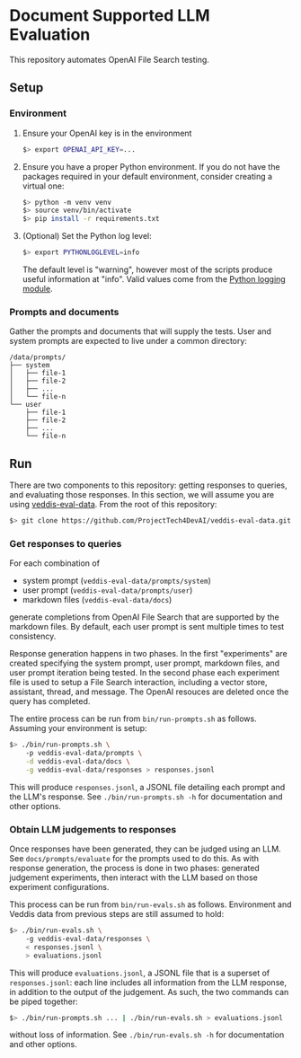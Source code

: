 # Document Supported LLM Evaluation

This repository automates OpenAI File Search testing.

## Setup

### Environment

1. Ensure your OpenAI key is in the environment

   ```bash
   $> export OPENAI_API_KEY=...
   ```

2. Ensure you have a proper Python environment. If you do not have the
   packages required in your default environment, consider creating a
   virtual one:

   ```bash
   $> python -m venv venv
   $> source venv/bin/activate
   $> pip install -r requirements.txt
   ```

3. (Optional) Set the Python log level:

   ```bash
   $> export PYTHONLOGLEVEL=info
   ```

   The default level is "warning", however most of the scripts produce
   useful information at "info". Valid values come from the [Python
   logging
   module](https://docs.python.org/3/library/logging.html#logging-levels).

### Prompts and documents

Gather the prompts and documents that will supply the tests. User and
system prompts are expected to live under a common directory:

```
/data/prompts/
├── system
│   ├── file-1
│   ├── file-2
│   ├── ...
│   └── file-n
└── user
    ├── file-1
    ├── file-2
    ├── ...
    └── file-n
```

## Run

There are two components to this repository: getting responses to
queries, and evaluating those responses. In this section, we will
assume you are using
[veddis-eval-data](https://github.com/ProjectTech4DevAI/veddis-eval-data). From
the root of this repository:

```bash
$> git clone https://github.com/ProjectTech4DevAI/veddis-eval-data.git
```

### Get responses to queries

For each combination of

* system prompt (`veddis-eval-data/prompts/system`)
* user prompt (`veddis-eval-data/prompts/user`)
* markdown files (`veddis-eval-data/docs`)

generate completions from OpenAI File Search that are supported by the
markdown files. By default, each user prompt is sent multiple times to
test consistency.

Response generation happens in two phases. In the first "experiments"
are created specifying the system prompt, user prompt, markdown files,
and user prompt iteration being tested. In the second phase each
experiment file is used to setup a File Search interaction, including
a vector store, assistant, thread, and message. The OpenAI resouces
are deleted once the query has completed.

The entire process can be run from `bin/run-prompts.sh` as
follows. Assuming your environment is setup:

```bash
$> ./bin/run-prompts.sh \
	-p veddis-eval-data/prompts \
	-d veddis-eval-data/docs \
	-g veddis-eval-data/responses > responses.jsonl
```

This will produce `responses.jsonl`, a JSONL file detailing each
prompt and the LLM's response. See `./bin/run-prompts.sh -h` for
documentation and other options.

### Obtain LLM judgements to responses

Once responses have been generated, they can be judged using an
LLM. See `docs/prompts/evaluate` for the prompts used to do this. As
with response generation, the process is done in two phases: generated
judgement experiments, then interact with the LLM based on those
experiment configurations.

This process can be run from `bin/run-evals.sh` as
follows. Environment and Veddis data from previous steps are still
assumed to hold:

```bash
$> ./bin/run-evals.sh \
	-g veddis-eval-data/responses \
	< responses.jsonl \
	> evaluations.jsonl
```

This will produce `evaluations.jsonl`, a JSONL file that is a superset
of `responses.jsonl`: each line includes all information from the LLM
response, in addition to the output of the judgement. As such, the two
commands can be piped together:

```bash
$> ./bin/run-prompts.sh ... | ./bin/run-evals.sh > evaluations.jsonl
```

without loss of information. See `./bin/run-evals.sh -h` for
documentation and other options.

